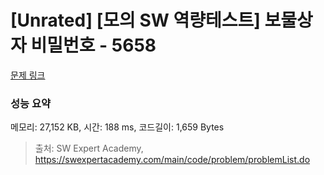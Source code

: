# [Unrated] [모의 SW 역량테스트] 보물상자 비밀번호 - 5658 

[문제 링크](https://swexpertacademy.com/main/code/problem/problemDetail.do?contestProbId=AWXRUN9KfZ8DFAUo) 

### 성능 요약

메모리: 27,152 KB, 시간: 188 ms, 코드길이: 1,659 Bytes



> 출처: SW Expert Academy, https://swexpertacademy.com/main/code/problem/problemList.do